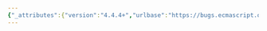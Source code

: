 ```yaml
---
{"_attributes":{"version":"4.4.4+","urlbase":"https://bugs.ecmascript.org/","maintainer":"dherman@mozilla.com"},"bug":{"bug_id":3129,"creation_ts":"2014-08-13 15:21:00 -0700","short_desc":"CreateImportBinding not defined","delta_ts":"2014-10-14 15:17:59 -0700","product":"Draft for 6th Edition","component":"Modules","version":"Rev 26: July 18, 2014 Draft","rep_platform":"All","op_sys":"All","bug_status":"RESOLVED","resolution":"FIXED","priority":"Normal","bug_severity":"enhancement","everconfirmed":true,"reporter":{"uid":"ian","name":"Ian 'Hixie' Hickson"},"assigned_to":{"uid":"allen","name":"Allen Wirfs-Brock"},"cc":["dherman","jorendorff","samth"],"long_desc":[{"commentid":9782,"comment_count":0,"who":{"uid":"ian","name":"Ian 'Hixie' Hickson"},"bug_when":"2014-08-13 15:21:48 -0700","thetext":"The term CreateImportBinding() is used in \"15.2.5.5.1 LinkImports ( M )\" but not defined anywhere."},{"commentid":10322,"comment_count":1,"who":{"uid":"allen","name":"Allen Wirfs-Brock"},"bug_when":"2014-10-11 17:36:15 -0700","thetext":"fixed in rev28 editor's draft"},{"commentid":10467,"comment_count":2,"who":{"uid":"allen","name":"Allen Wirfs-Brock"},"bug_when":"2014-10-14 15:17:59 -0700","thetext":"fixed in rev28"}]}}
---
```

